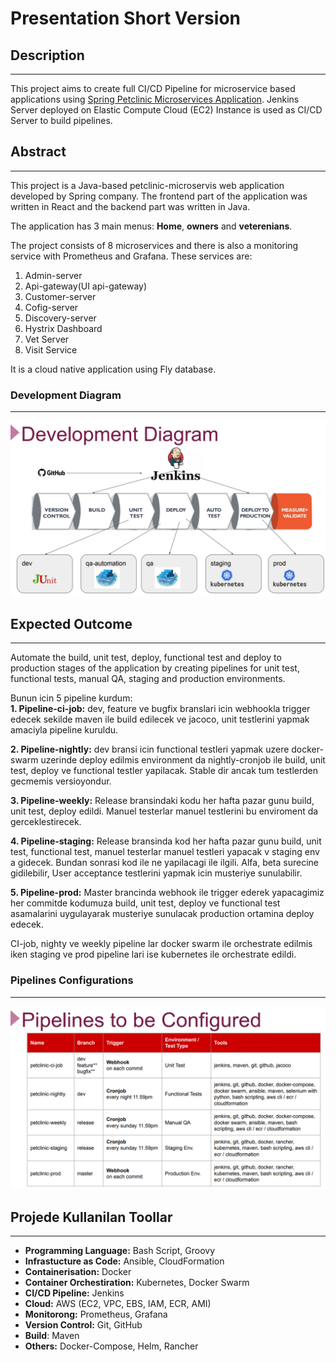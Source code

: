 # Presentation Short Version

## Description
***
This project aims to create full CI/CD Pipeline for microservice based applications using [Spring Petclinic Microservices Application](https://github.com/spring-petclinic/spring-petclinic-microservices). Jenkins Server deployed on Elastic Compute Cloud (EC2) Instance is used as CI/CD Server to build pipelines.

## Abstract
***
This project is a Java-based petclinic-microservis web application developed by Spring company. The frontend part of the application was written in React and the backend part was written in Java.

The application has 3 main menus: **Home**, **owners** and **veterenians**.

The project consists of 8 microservices and there is also a monitoring service with Prometheus and Grafana. These services are:
  1. Admin-server
  2. Api-gateway(UI  api-gateway)
  3. Custom­er-server
  4. Cofig-server
  5. Discovery-server
  6. Hystrix Dashboard
  7. Vet Server
  8. Visit Service

It is a cloud native application using Fly database.

### Development Diagram
***

![Development Diagram](./project-501-dev-diagram.png)

## Expected Outcome
***
Automate the build, unit test, deploy, functional test and deploy to production stages of the application by creating pipelines for unit test, functional tests, manual QA, staging and production environments. 

Bunun icin 5 pipeline kurdum:  
**1. Pipeline-ci-job:** dev, feature ve bugfix branslari icin webhookla trigger edecek sekilde maven ile build edilecek ve jacoco, unit testlerini yapmak amaciyla pipeline kuruldu.
    
**2. Pipeline-nightly:** dev bransi icin functional testleri yapmak uzere docker-swarm uzerinde deploy edilmis environment da nightly-cronjob ile build, unit test, deploy ve functional testler yapilacak. Stable dir ancak tum testlerden gecmemis versioyondur.
    
**3. Pipeline-weekly:** Release bransindaki kodu her hafta pazar gunu build, unit test, deploy edildi. Manuel testerlar manuel testlerini bu enviroment da gerceklestirecek. 
    
**4. Pipeline-staging:** Release bransinda kod her hafta pazar gunu build, unit test, functional test, manuel testerlar manuel testleri yapacak v staging env a gidecek. Bundan sonrasi kod ile ne yapilacagi ile ilgili. Alfa, beta surecine gidilebilir, User acceptance testlerini yapmak icin musteriye sunulabilir. 
    
**5. Pipeline-prod:** Master brancinda webhook ile trigger ederek yapacagimiz her commitde kodumuza build, unit test, deploy ve functional test asamalarini uygulayarak musteriye sunulacak production ortamina deploy edecek. 

CI-job, nighty ve weekly pipeline lar docker swarm ile orchestrate edilmis iken staging ve prod pipeline lari ise kubernetes ile orchestrate edildi.

### Pipelines Configurations
***
![Pipelines to be configured](./project-501-pipelines.png)

## Projede Kullanilan Toollar
***
* **Programming Language:** Bash Script, Groovy
* **Infrastucture as Code:** Ansible, CloudFormation
* **Containerisation:** Docker
* **Container Orchestiration:** Kubernetes, Docker Swarm
* **CI/CD Pipeline:** Jenkins
* **Cloud:** AWS (EC2, VPC, EBS, IAM, ECR, AMI)
* **Monitorong:** Prometheus, Grafana
* **Version Control:** Git, GitHub
* **Build**: Maven
* **Others:** Docker-Compose, Helm, Rancher